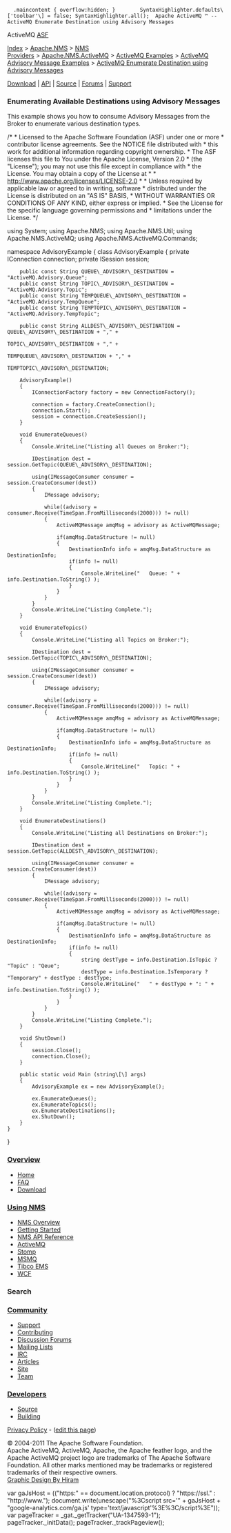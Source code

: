       .maincontent { overflow:hidden; }        SyntaxHighlighter.defaults\['toolbar'\] = false; SyntaxHighlighter.all();  Apache ActiveMQ ™ -- ActiveMQ Enumerate Destination using Advisory Messages 

ActiveMQ [ASF](http://www.apache.org)

[Index](index.html) > [Apache.NMS](apachenms.html) > [NMS Providers](nms-providers.html) > [Apache.NMS.ActiveMQ](apachenmsactivemq.html) > [ActiveMQ Examples](activemq-examples.html) > [ActiveMQ Advisory Message Examples](activemq-advisory-message-examples.html) > [ActiveMQ Enumerate Destination using Advisory Messages](activemq-enumerate-destination-using-advisory-messages.html)

[Download](download.html) | [API](nms-api.html) | [Source](source.html) | [Forums](http://activemq.apache.org/discussion-forums.html) | [Support](http://activemq.apache.org/support.html)

### Enumerating Available Destinations using Advisory Messages

This example shows you how to consume Advisory Messages from the Broker to enumerate various destination types.

/\*
 \* Licensed to the Apache Software Foundation (ASF) under one or more
 \* contributor license agreements.  See the NOTICE file distributed with
 \* this work for additional information regarding copyright ownership.
 \* The ASF licenses this file to You under the Apache License, Version 2.0
 \* (the "License"); you may not use this file except in compliance with
 \* the License.  You may obtain a copy of the License at
 \*
 \*     http://www.apache.org/licenses/LICENSE-2.0
 \*
 \* Unless required by applicable law or agreed to in writing, software
 \* distributed under the License is distributed on an "AS IS" BASIS,
 \* WITHOUT WARRANTIES OR CONDITIONS OF ANY KIND, either express or implied.
 \* See the License for the specific language governing permissions and
 \* limitations under the License.
 */

using System;
using Apache.NMS;
using Apache.NMS.Util;
using Apache.NMS.ActiveMQ;
using Apache.NMS.ActiveMQ.Commands;

namespace AdvisoryExample
{
    class AdvisoryExample
    {
        private IConnection connection;
        private ISession session;

        public const String QUEUE\_ADVISORY\_DESTINATION = "ActiveMQ.Advisory.Queue";
        public const String TOPIC\_ADVISORY\_DESTINATION = "ActiveMQ.Advisory.Topic";
        public const String TEMPQUEUE\_ADVISORY\_DESTINATION = "ActiveMQ.Advisory.TempQueue";
        public const String TEMPTOPIC\_ADVISORY\_DESTINATION = "ActiveMQ.Advisory.TempTopic";

        public const String ALLDEST\_ADVISORY\_DESTINATION = QUEUE\_ADVISORY\_DESTINATION + "," +
                                                           TOPIC\_ADVISORY\_DESTINATION + "," +
                                                           TEMPQUEUE\_ADVISORY\_DESTINATION + "," +
                                                           TEMPTOPIC\_ADVISORY\_DESTINATION;

        AdvisoryExample()
        {
            IConnectionFactory factory = new ConnectionFactory();

            connection = factory.CreateConnection();
            connection.Start();
            session = connection.CreateSession();
        }

        void EnumerateQueues()
        {
            Console.WriteLine("Listing all Queues on Broker:");

            IDestination dest = session.GetTopic(QUEUE\_ADVISORY\_DESTINATION);

            using(IMessageConsumer consumer = session.CreateConsumer(dest))
            {
                IMessage advisory;

                while((advisory = consumer.Receive(TimeSpan.FromMilliseconds(2000))) != null)
                {
                    ActiveMQMessage amqMsg = advisory as ActiveMQMessage;

                    if(amqMsg.DataStructure != null)
                    {
                        DestinationInfo info = amqMsg.DataStructure as DestinationInfo;
                        if(info != null)
                        {
                            Console.WriteLine("   Queue: " + info.Destination.ToString() );
                        }
                    }
                }
            }
            Console.WriteLine("Listing Complete.");
        }

        void EnumerateTopics()
        {
            Console.WriteLine("Listing all Topics on Broker:");

            IDestination dest = session.GetTopic(TOPIC\_ADVISORY\_DESTINATION);

            using(IMessageConsumer consumer = session.CreateConsumer(dest))
            {
                IMessage advisory;

                while((advisory = consumer.Receive(TimeSpan.FromMilliseconds(2000))) != null)
                {
                    ActiveMQMessage amqMsg = advisory as ActiveMQMessage;

                    if(amqMsg.DataStructure != null)
                    {
                        DestinationInfo info = amqMsg.DataStructure as DestinationInfo;
                        if(info != null)
                        {
                            Console.WriteLine("   Topic: " + info.Destination.ToString() );
                        }
                    }
                }
            }
            Console.WriteLine("Listing Complete.");
        }

        void EnumerateDestinations()
        {
            Console.WriteLine("Listing all Destinations on Broker:");

            IDestination dest = session.GetTopic(ALLDEST\_ADVISORY\_DESTINATION);

            using(IMessageConsumer consumer = session.CreateConsumer(dest))
            {
                IMessage advisory;

                while((advisory = consumer.Receive(TimeSpan.FromMilliseconds(2000))) != null)
                {
                    ActiveMQMessage amqMsg = advisory as ActiveMQMessage;

                    if(amqMsg.DataStructure != null)
                    {
                        DestinationInfo info = amqMsg.DataStructure as DestinationInfo;
                        if(info != null)
                        {
                            string destType = info.Destination.IsTopic ? "Topic" : "Qeue";
                            destType = info.Destination.IsTemporary ? "Temporary" + destType : destType;
                            Console.WriteLine("   " + destType + ": " + info.Destination.ToString() );
                        }
                    }
                }
            }
            Console.WriteLine("Listing Complete.");
        }

        void ShutDown()
        {
            session.Close();
            connection.Close();
        }

        public static void Main (string\[\] args)
        {
            AdvisoryExample ex = new AdvisoryExample();

            ex.EnumerateQueues();
            ex.EnumerateTopics();
            ex.EnumerateDestinations();
            ex.ShutDown();
        }
    }
}

### [Overview](overview.html)

*   [Home](index.html)
*   [FAQ](faq.html)
*   [Download](download.html)

### [Using NMS](using-nms.html)

*   [NMS Overview](apachenms.html)
*   [Getting Started](nms.html)
*   [NMS API Reference](nms-api.html)
*   [ActiveMQ](apachenmsactivemq.html)
*   [Stomp](apachenmsstomp.html)
*   [MSMQ](apachenmsmsmq.html)
*   [Tibco EMS](apachenmsems.html)
*   [WCF](apachenmswcf.html)

### Search

   

### [Community](community.html)

*   [Support](support.html)
*   [Contributing](http://activemq.apache.org/contributing.html)
*   [Discussion Forums](http://activemq.apache.org/discussion-forums.html)
*   [Mailing Lists](http://activemq.apache.org/mailing-lists.html)
*   [IRC](irc://irc.codehaus.org/activemq)
*   [Articles](articles.html)
*   [Site](site.html)
*   [Team](http://activemq.apache.org/team.html)

### [Developers](developers.html)

*   [Source](source.html)
*   [Building](building.html)

[Privacy Policy](http://activemq.apache.org/privacy-policy.html) \- ([edit this page](https://cwiki.apache.org/confluence/pages/editpage.action?pageId=25201954))

© 2004-2011 The Apache Software Foundation.  
Apache ActiveMQ, ActiveMQ, Apache, the Apache feather logo, and the Apache ActiveMQ project logo are trademarks of The Apache Software Foundation. All other marks mentioned may be trademarks or registered trademarks of their respective owners.  
[Graphic Design By Hiram](http://hiramchirino.com)

var gaJsHost = (("https:" == document.location.protocol) ? "https://ssl." : "http://www."); document.write(unescape("%3Cscript src='" + gaJsHost + "google-analytics.com/ga.js' type='text/javascript'%3E%3C/script%3E")); var pageTracker = \_gat.\_getTracker("UA-1347593-1"); pageTracker.\_initData(); pageTracker.\_trackPageview();